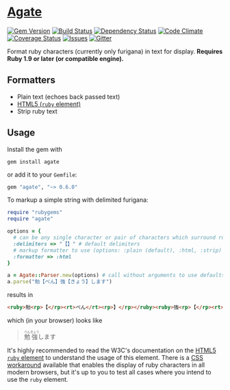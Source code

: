 # [Agate](http://en.wikipedia.org/w/index.php?title=Ruby_character&oldid=540994629#History)

[![Gem Version](http://img.shields.io/gem/v/agate.svg?style=flat)](http://rubygems.org/gems/agate)
[![Build Status](http://img.shields.io/travis/jbhannah/agate.svg?style=flat)](https://travis-ci.org/jbhannah/agate)
[![Dependency Status](http://img.shields.io/gemnasium/jbhannah/agate.svg?style=flat)](https://gemnasium.com/jbhannah/agate)
[![Code Climate](http://img.shields.io/codeclimate/github/jbhannah/agate.svg?style=flat)](https://codeclimate.com/github/jbhannah/agate)
[![Coverage Status](http://img.shields.io/coveralls/jbhannah/agate.svg?style=flat)](https://coveralls.io/r/jbhannah/agate?branch=master)
[![Issues](https://img.shields.io/github/issues/jbhannah/agate.svg?style=flat)](https://github.com/jbhannah/agate/issues)
[![Gitter](https://img.shields.io/badge/gitter-join%20chat-brightgreen.svg?style=flat)](https://gitter.im/jbhannah/agate?utm_source=badge&utm_medium=badge&utm_campaign=pr-badge)

Format ruby characters (currently only furigana) in text for display. **Requires
Ruby 1.9 or later (or compatible engine).**

## Formatters

 * Plain text (echoes back passed text)
 * [HTML5 (`ruby` element)][h5]
 * Strip ruby text

## Usage

Install the gem with

    gem install agate

or add it to your `Gemfile`:

```ruby
gem "agate", "~> 0.6.0"
```

To markup a simple string with delimited furigana:

```ruby
require "rubygems"
require "agate"

options = {
  # can be any single character or pair of characters which surround ruby characters in text to parse
  :delimiters => "【】" # default delimiters
  # markup formatter to use (options: :plain (default), :html, :strip)
  :formatter => :html
}

a = Agate::Parser.new(options) # call without arguments to use defaults
a.parse("勉【べん】強【きょう】します")
```

results in

```html
<ruby>勉<rp>【</rp><rt>べん</rt><rp>】</rp></ruby><ruby>強<rp>【</rp><rt>きょう</rt><rp>】</rp></ruby>します
```

which (in your browser) looks like

> <ruby>勉<rp>【</rp><rt>べん</rt><rp>】</rp></ruby><ruby>強<rp>【</rp><rt>きょう</rt><rp>】</rp></ruby>します

It's highly recommended to read the W3C's documentation on the [HTML5
`ruby` element][h5] to understand the usage of this element. There is a
[CSS workaround][css] available that enables the display of ruby characters
in all modern browsers, but it's up to you to test all cases where you
intend to use the `ruby` element.

[h5]: http://www.w3.org/TR/html5/text-level-semantics.html#the-ruby-element
[css]: http://web.nickshanks.com/stylesheets/ruby.css
